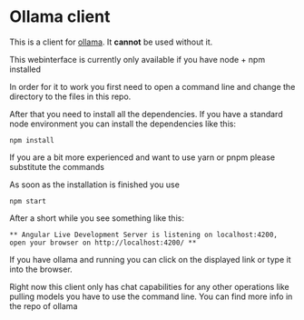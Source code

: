 # Ollama client

This is a client for [ollama](https://github.com/jmorganca/ollama). It **cannot** be used without it.

This webinterface is currently only available if you have node + npm installed

In order for it to work you first need to open a command line and change the directory to the files in this repo.

After that you need to install all the dependencies. If you have a standard node environment you can install the dependencies like this:

```shell
npm install 
```
If you are a bit more experienced and want to use yarn or pnpm please substitute the commands

As soon as the installation is finished you use
```shell
npm start
```
After a short while you see something like this:

```
** Angular Live Development Server is listening on localhost:4200, open your browser on http://localhost:4200/ **
```

If you have ollama and running you can click on the displayed link or type it into the browser.


Right now this client only has chat capabilities for any other operations like pulling models you have to use the command line. You can find more info in the repo of ollama

